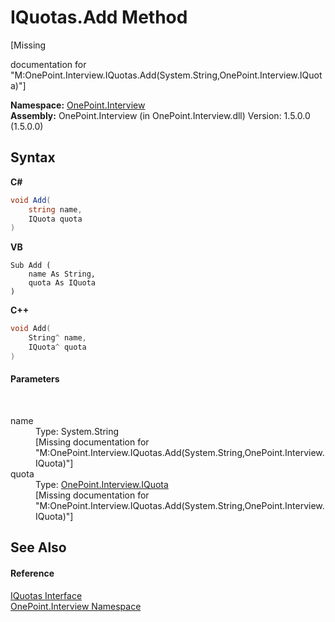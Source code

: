 # IQuotas.Add Method 
 

\[Missing <summary> documentation for "M:OnePoint.Interview.IQuotas.Add(System.String,OnePoint.Interview.IQuota)"\]

**Namespace:**&nbsp;<a href="N_OnePoint_Interview">OnePoint.Interview</a><br />**Assembly:**&nbsp;OnePoint.Interview (in OnePoint.Interview.dll) Version: 1.5.0.0 (1.5.0.0)

## Syntax

**C#**<br />
``` C#
void Add(
	string name,
	IQuota quota
)
```

**VB**<br />
``` VB
Sub Add ( 
	name As String,
	quota As IQuota
)
```

**C++**<br />
``` C++
void Add(
	String^ name, 
	IQuota^ quota
)
```


#### Parameters
&nbsp;<dl><dt>name</dt><dd>Type: System.String<br />\[Missing <param name="name"/> documentation for "M:OnePoint.Interview.IQuotas.Add(System.String,OnePoint.Interview.IQuota)"\]</dd><dt>quota</dt><dd>Type: <a href="T_OnePoint_Interview_IQuota">OnePoint.Interview.IQuota</a><br />\[Missing <param name="quota"/> documentation for "M:OnePoint.Interview.IQuotas.Add(System.String,OnePoint.Interview.IQuota)"\]</dd></dl>

## See Also


#### Reference
<a href="T_OnePoint_Interview_IQuotas">IQuotas Interface</a><br /><a href="N_OnePoint_Interview">OnePoint.Interview Namespace</a><br />